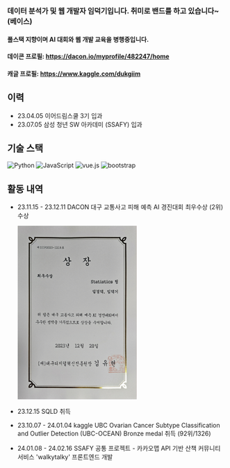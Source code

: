 ### 데이터 분석가 및 웹 개발자 임덕기입니다. 취미로 밴드를 하고 있습니다~ (베이스)

#### 풀스택 지향이며 AI 대회와 웹 개발 교육을 병행중입니다.

#### 데이콘 프로필: https://dacon.io/myprofile/482247/home

#### 캐글 프로필: https://www.kaggle.com/dukgiim

## 이력

- 23.04.05 이어드림스쿨 3기 입과
- 23.07.05 삼성 청년 SW 아카데미 (SSAFY) 입과

## 기술 스택

<img alt="Python" src="https://img.shields.io/badge/Python-3776AB?style=for-the-badge&logo=Python&logoColor=white">
<img alt="JavaScript" src="https://img.shields.io/badge/JavaScript-F7DF1E?style=for-the-badge&logo=JavaScript&logoColor=white">
<img alt="vue.js" src="https://img.shields.io/badge/vue.js-4FC08D?style=for-the-badge&logo=vue.js&logoColor=white">
<img alt="bootstrap" src="https://img.shields.io/badge/bootstrap-7952B3?style=for-the-badge&logo=bootstrap&logoColor=white">

## 활동 내역

- 23.11.15 - 23.12.11 DACON 대구 교통사고 피해 예측 AI 경진대회 최우수상 (2위) 수상

  <img src="images/상장.jpg" height="400px">

- 23.12.15 SQLD 취득

- 23.10.07 - 24.01.04 kaggle UBC Ovarian Cancer Subtype Classification and Outlier Detection (UBC-OCEAN) Bronze medal 취득 (92위/1326)

- 24.01.08 - 24.02.16 SSAFY 공통 프로젝트 - 카카오맵 API 기반 산책 커뮤니티 서비스 'walkytalky' 프론트엔드 개발
<!--
**DKIMDK/DKIMDK** is a ✨ _special_ ✨ repository because its `README.md` (this file) appears on your GitHub profile.

Here are some ideas to get you started:

- 👯 I’m looking to collaborate on ...
- 🤔 I’m looking for help with ...
- 💬 Ask me about ...
- 📫 How to reach me: ...
- 😄 Pronouns: ...
- ⚡ Fun fact: ...
  -->
